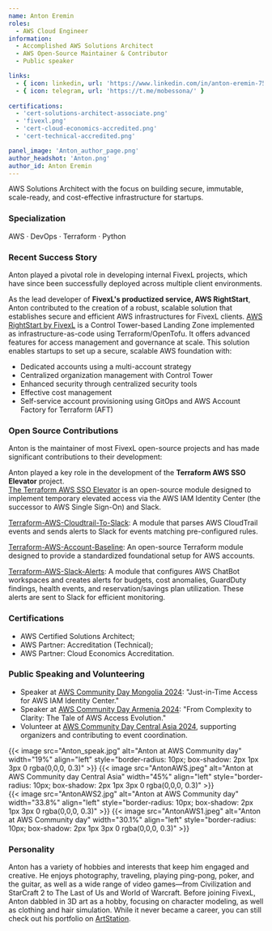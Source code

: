 ```yaml
---
name: Anton Eremin
roles:
  - AWS Cloud Engineer 
information:
  - Accomplished AWS Solutions Architect
  - AWS Open-Source Maintainer & Contributor
  - Public speaker

links:
  - { icon: linkedin, url: 'https://www.linkedin.com/in/anton-eremin-75aab725a/' }
  - { icon: telegram, url: 'https://t.me/mobessona/' }
 
certifications:
  - 'cert-solutions-architect-associate.png'
  - 'fivexl.png'
  - 'cert-cloud-economics-accredited.png'
  - 'cert-technical-accredited.png'

panel_image: 'Anton_author_page.png'
author_headshot: 'Anton.png'
author_id: Anton Eremin
---
```

AWS Solutions Architect with the focus on building secure, immutable, scale-ready, and cost-effective infrastructure for startups.
### Specialization
AWS · DevOps · Terraform · Python

### Recent Success Story  
Anton played a pivotal role in developing internal FivexL projects, which have since been successfully deployed across multiple client environments.

As the lead developer of **FivexL's productized service, AWS RightStart**, Anton contributed to the creation of a robust, scalable solution that establishes secure and efficient AWS infrastructures for FivexL clients.
[AWS RightStart by FivexL](https://aws.amazon.com/marketplace/pp/prodview-d4lown4cemykw) is a Control Tower-based Landing Zone implemented as infrastructure-as-code using Terraform/OpenTofu. It offers advanced features for access management and governance at scale. This solution enables startups to set up a secure, scalable AWS foundation with:  

- Dedicated accounts using a multi-account strategy  
- Centralized organization management with Control Tower  
- Enhanced security through centralized security tools  
- Effective cost management  
- Self-service account provisioning using GitOps and AWS Account Factory for Terraform (AFT)  

### Open Source Contributions

Anton is the maintainer of most FivexL open-source projects and has made significant contributions to their development:

Anton played a key role in the development of the **Terraform AWS SSO Elevator** project.  
[The Terraform AWS SSO Elevator](https://github.com/fivexl/terraform-aws-sso-elevator) is an open-source module designed to implement temporary elevated access via the AWS IAM Identity Center (the successor to AWS Single Sign-On) and Slack.  
  
[Terraform-AWS-Cloudtrail-To-Slack](https://github.com/fivexl/terraform-aws-cloudtrail-to-slack): A module that parses AWS CloudTrail events and sends alerts to Slack for events matching pre-configured rules.  

[Terraform-AWS-Account-Baseline](https://github.com/fivexl/terraform-aws-account-baseline): An open-source Terraform module designed to provide a standardized foundational setup for AWS accounts.  

[Terraform-AWS-Slack-Alerts](https://github.com/fivexl/terraform-aws-slack-alerts): A module that configures AWS ChatBot workspaces and creates alerts for budgets, cost anomalies, GuardDuty findings, health events, and reservation/savings plan utilization. These alerts are sent to Slack for efficient monitoring.



### Certifications
- AWS Certified Solutions Architect;
- AWS Partner: Accreditation (Technical);
- AWS Partner: Cloud Economics Accreditation.

### Public Speaking and Volunteering
- Speaker at [AWS Community Day Mongolia 2024](https://awsmongolia.com/aws-community-day-2024-a-gathering-of-it-professionals-and-cloud-technology-enthusiasts/): "Just-in-Time Access for AWS IAM Identity Center."
- Speaker at [AWS Community Day Armenia 2024](https://aws-community-day.am/): "From Complexity to Clarity: The Tale of AWS Access Evolution."
- Volunteer at [AWS Community Day Central Asia 2024](https://www.awsug.uz/), supporting organizers and contributing to event coordination. 

{{< image src="Anton_speak.jpg" alt="Anton at AWS Community day" width="19%" align="left" style="border-radius: 10px; box-shadow: 2px 1px 3px 0 rgba(0,0,0, 0.3)" >}} {{< image src="AntonAWS.jpeg" alt="Anton at AWS Community day Central Asia" width="45%" align="left" style="border-radius: 10px; box-shadow: 2px 1px 3px 0 rgba(0,0,0, 0.3)" >}}  
{{< image src="AntonAWS2.jpg" alt="Anton at AWS Community day" width="33.8%" align="left" style="border-radius: 10px; box-shadow: 2px 1px 3px 0 rgba(0,0,0, 0.3)" >}} {{< image src="AntonAWS1.jpeg" alt="Anton at AWS Community day" width="30.1%" align="left" style="border-radius: 10px; box-shadow: 2px 1px 3px 0 rgba(0,0,0, 0.3)" >}}

### Personality

Anton has a variety of hobbies and interests that keep him engaged and creative. He enjoys photography, traveling, playing ping-pong, poker, and the guitar, as well as a wide range of video games—from Civilization and StarCraft 2 to The Last of Us and World of Warcraft.
Before joining FivexL, Anton dabbled in 3D art as a hobby, focusing on character modeling, as well as clothing and hair simulation. While it never became a career, you can still check out his portfolio on [ArtStation](https://www.artstation.com/antoneremin).
